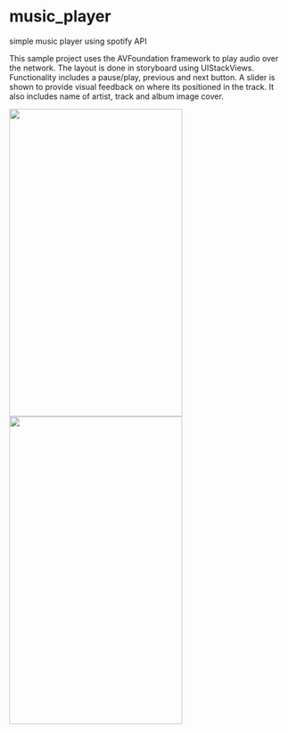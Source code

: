 # music_player
simple music player using spotify API


This sample project uses the AVFoundation framework to play audio over the network. The layout is done in storyboard using UIStackViews. Functionality includes a pause/play, previous and next button. A slider is shown to provide visual feedback on where its positioned in the track. It also includes name of artist, track and album image cover.


<img src="https://i.imgur.com/bBRHYSD.png" width="310" height="552"> <img src="blob:https://imgur.com/0967692a-0a0f-4190-9068-ed68f9ba5ba1" width="310" height="552">

